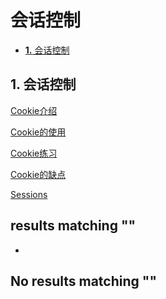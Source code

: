 # 会话控制

* [**1.** 会话控制]()

## 1. 会话控制 <a id="&#x4F1A;&#x8BDD;&#x63A7;&#x5236;"></a>

[Cookie介绍](http://www.topgoer.com/gin%E6%A1%86%E6%9E%B6/%E4%BC%9A%E8%AF%9D%E6%8E%A7%E5%88%B6/cookie介绍.html)

[Cookie的使用](http://www.topgoer.com/gin%E6%A1%86%E6%9E%B6/%E4%BC%9A%E8%AF%9D%E6%8E%A7%E5%88%B6/cookie的使用.html)

[Cookie练习](http://www.topgoer.com/gin%E6%A1%86%E6%9E%B6/%E4%BC%9A%E8%AF%9D%E6%8E%A7%E5%88%B6/cookie练习.html)

[Cookie的缺点](http://www.topgoer.com/gin%E6%A1%86%E6%9E%B6/%E4%BC%9A%E8%AF%9D%E6%8E%A7%E5%88%B6/cookie的缺点.html)

[Sessions](sessions.md)

##  results matching ""

* 
## No results matching ""

